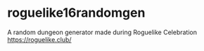# roguelike16randomgen
A random dungeon generator made during Roguelike Celebration
https://roguelike.club/
